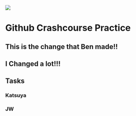 ![](https://www.cloudsavvyit.com/thumbcache/0/0/85f60b663104f044ba4840ed62faeefe/p/uploads/2019/10/ba9a7cbd.png)

# Github Crashcourse Practice

## This is the change that Ben made!!

## I Changed a lot!!!

## Tasks

### Katsuya

### JW
